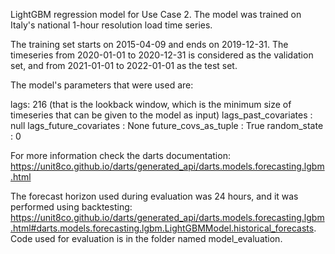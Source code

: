 LightGBM regression model for Use Case 2. The model was trained on Italy's national 1-hour resolution load time series. 

The training set starts on 2015-04-09 and ends on 2019-12-31. The timeseries from 2020-01-01 to 2020-12-31 is considered as the validation set, and from 2021-01-01 to 2022-01-01 as the test set.

The model's parameters that were used are:
    
lags: 216 (that is the lookback window, which is the minimum size of timeseries that can be given to the model as input)
lags_past_covariates : null 
lags_future_covariates : None 
future_covs_as_tuple : True 
random_state : 0 

For more information check the darts documentation: https://unit8co.github.io/darts/generated_api/darts.models.forecasting.lgbm.html

The forecast horizon used during evaluation was 24 hours, and it was performed using backtesting: https://unit8co.github.io/darts/generated_api/darts.models.forecasting.lgbm.html#darts.models.forecasting.lgbm.LightGBMModel.historical_forecasts. Code used for evaluation is in the folder named model_evaluation.